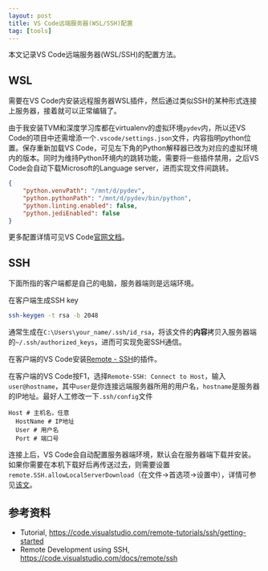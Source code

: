 ```yaml
---
layout: post
title: VS Code远端服务器(WSL/SSH)配置
tag: [tools]
---
```


本文记录VS Code远端服务器(WSL/SSH)的配置方法。

<!--more-->

## WSL
需要在VS Code内安装远程服务器WSL插件，然后通过类似SSH的某种形式连接上服务器，接着就可以正常编辑了。

由于我安装TVM和深度学习库都在virtualenv的虚拟环境`pydev`内，所以还VS Code的项目中还需增添一个`.vscode/settings.json`文件，内容指明python位置。保存重新加载VS Code，可见左下角的Python解释器已改为对应的虚拟环境内的版本。同时为维持Python环境内的跳转功能，需要将一些插件禁用，之后VS Code会自动下载Microsoft的Language server，进而实现文件间跳转。

```json
{
    "python.venvPath": "/mnt/d/pydev",
    "python.pythonPath": "/mnt/d/pydev/bin/python",
    "python.linting.enabled": false,
    "python.jediEnabled": false
}
```

更多配置详情可见VS Code[官网文档](https://code.visualstudio.com/docs/python/environments#_where-the-extension-looks-for-environments)。

## SSH
下面所指的客户端都是自己的电脑，服务器端则是远端环境。

在客户端生成SSH key
```bash
ssh-keygen -t rsa -b 2048
```

通常生成在`C:\Users\your_name/.ssh/id_rsa`，将该文件的**内容**拷贝入服务器端的`~/.ssh/authorized_keys`，进而可实现免密SSH通信。

在客户端的VS Code安装[Remote - SSH](vscode:extension/ms-vscode-remote.remote-ssh)的插件。

在客户端的VS Code按F1，选择`Remote-SSH: Connect to Host`，输入`user@hostname`，其中`user`是你连接远端服务器所用的用户名，`hostname`是服务器的IP地址。最好人工修改一下`.ssh/config`文件
```
Host # 主机名，任意
  HostName # IP地址
  User # 用户名
  Port # 端口号
```

连接上后，VS Code会自动配置服务器端环境，默认会在服务器端下载并安装。如果你需要在本机下载好后再传送过去，则需要设置`remote.SSH.allowLocalServerDownload`（在文件->首选项->设置中），详情可参见[该文](https://code.visualstudio.com/docs/remote/faq#_what-are-the-connectivity-requirements-for-vs-code-server)。

## 参考资料
* Tutorial, <https://code.visualstudio.com/remote-tutorials/ssh/getting-started>
* Remote Development using SSH, <https://code.visualstudio.com/docs/remote/ssh>